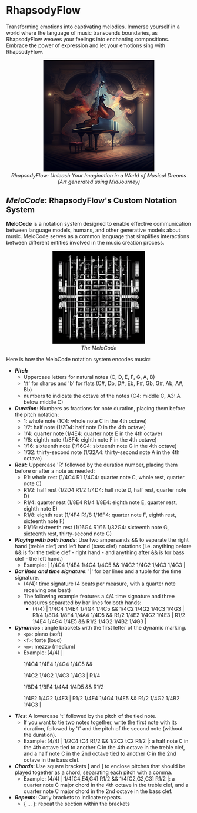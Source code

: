 # RhapsodyFlow
Transforming emotions into captivating melodies. Immerse yourself in a world where the language of music transcends boundaries, as RhapsodyFlow weaves your feelings into enchanting compositions. Embrace the power of expression and let your emotions sing with RhapsodyFlow.

<p align="center">
  <img src="./readme_imgs/rf1.png" alt="Image Description" width="60%">
  <br>
  <em>RhapsodyFlow: Unleash Your Imagination in a World of Musical Dreams <br> (Art generated using MidJourney) </em>
</p>

## *MeloCode*: RhapsodyFlow's Custom Notation System
__MeloCode__ is a notation system designed to enable effective communication between language models, humans, and other generative models about music.  MeloCode serves as a common language that simplifies interactions between different entities involved in the music creation process.

<p align="center">
  <img src="./readme_imgs/melocode.png" alt="Image Description" width="50%">
  <br>
  <em>The MeloCode </em>
</p>


 Here is how the MeloCode notation system encodes music:
- *__Pitch__*
    - Uppercase letters for natural notes (C, D, E, F, G, A, B)
    - '#' for sharps and 'b' for flats (C#, Db, D#, Eb, F#, Gb, G#, Ab, A#, Bb)
    - numbers to indicate the octave of the notes (C4: middle C, A3: A below middle C)
- *__Duration__*: Numbers as fractions for note duration, placing them before the pitch notation:
    - 1: whole note (1C4: whole note C in the 4th octave)
    - 1/2: half note (1/2D4: half note D in the 4th octave)
    - 1/4: quarter note (1/4E4: quarter note E in the 4th octave)
    - 1/8: eighth note (1/8F4: eighth note F in the 4th octave)
    - 1/16: sixteenth note (1/16G4: sixteenth note G in the 4th octave)
    - 1/32: thirty-second note (1/32A4: thirty-second note A in the 4th octave)
- *__Rest__*: Uppercase 'R' followed by the duration number, placing them before or after a note as needed:
    - R1: whole rest (1/4C4 R1 1/4C4: quarter note C, whole rest, quarter note C)
    - R1/2: half rest (1/2D4 R1/2 1/4D4: half note D, half rest, quarter note D)
    - R1/4: quarter rest (1/8E4 R1/4 1/8E4: eighth note E, quarter rest, eighth note E)
    - R1/8: eighth rest (1/4F4 R1/8 1/16F4: quarter note F, eighth rest, sixteenth note F)
    - R1/16: sixteenth rest (1/16G4 R1/16 1/32G4: sixteenth note G, sixteenth rest, thirty-second note G)
-  *__Playing with both hands__*: Use two ampersands && to separate the right hand (treble clef) and left hand (bass clef) notations (i.e. anything before && is for the treble clef - right hand - and anything after && is for bass clef - the left hand.)
    - Example:  | 1/4C4 1/4E4 1/4G4 1/4C5 && 1/4C2 1/4G2 1/4C3 1/4G3 |
- *__Bar lines and time signature__*: '|' for bar lines and a tuple for the time signature.
    - (4/4): time signature (4 beats per measure, with a quarter note receiving one beat)
    - The following example features a 4/4 time signature and three measures separated by bar lines for both hands:
        - (4/4) | 1/4C4 1/4E4 1/4G4 1/4C5 && 1/4C2 1/4G2 1/4C3 1/4G3 | R1/4 1/8D4 1/8F4 1/4A4 1/4D5 && R1/2 1/4E2 1/4G2 1/4E3 | R1/2 1/4E4 1/4G4 1/4E5 && R1/2 1/4G2 1/4B2 1/4G3 |
- *__Dynamics__* :  angle brackets with the first letter of the dynamic marking.
    - `<p>`: piano (soft)
    - `<f>`: forte (loud)
    - `<m>`: mezzo (medium)
    - Example: (4/4) | <p> 1/4C4 1/4E4 <m> 1/4G4 <f> 1/4C5 && <p> 1/4C2 1/4G2 <m> 1/4C3 <f> 1/4G3 | R1/4 <p> 1/8D4 1/8F4 <f> 1/4A4 1/4D5 && R1/2 <p> 1/4E2 1/4G2 <f> 1/4E3 | R1/2 <m> 1/4E4 1/4G4 1/4E5 && R1/2 <m> 1/4G2 1/4B2 1/4G3 |
- *__Ties__*:  A lowercase 't' followed by the pitch of the tied note.
    - If you want to tie two notes together, write the first note with its duration, followed by 't' and the pitch of the second note (without the duration).
    - Example: (4/4) | 1/2C4 tC4 R1/2 && 1/2C2 tC2 R1/2 |: a half note C in the 4th octave tied to another C in the 4th octave in the treble clef, and a half note C in the 2nd octave tied to another C in the 2nd octave in the bass clef.
- *__Chords__*: Use square brackets [ and ] to enclose pitches that should be played together as a chord, separating each pitch with a comma.
    - Example: (4/4) | 1/4[C4,E4,G4] R1/2 && 1/4[C2,G2,C3] R1/2 |: a quarter note C major chord in the 4th octave in the treble clef, and a quarter note C major chord in the 2nd octave in the bass clef.
- *__Repeats__*: Curly brackets to indicate repeats.
    - { ... }: repeat the section within the brackets



 
